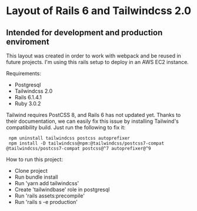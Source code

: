 # Layout of Rails 6 and Tailwindcss 2.0
## Intended for development and production enviroment

This layout was created in order to work with webpack and be reused in future projects. I'm using this rails setup to deploy in an AWS EC2 instance.

Requirements:
 - Postgresql
 - Tailwindcss 2.0
 - Rails 6.1.4.1
 - Ruby 3.0.2

 Tailwind requires PostCSS 8, and Rails 6 has not updated yet. Thanks to their documentation, we can easily fix this issue by installing Tailwind's compatibility build. Just run the following to fix it:
```
 npm uninstall tailwindcss postcss autoprefixer
 npm install -D tailwindcss@npm:@tailwindcss/postcss7-compat @tailwindcss/postcss7-compat postcss@^7 autoprefixer@^9
```

How to run this project:
 - Clone project
 - Run bundle install
 - Run 'yarn add tailwindcss'
 - Create 'tailwindbase' role in postgresql
 - Run 'rails assets:precompile'
 - Run 'rails s -e production'
 